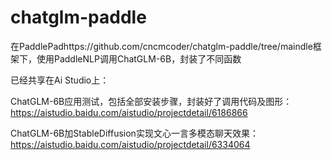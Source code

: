 # chatglm-paddle
在PaddlePadhttps://github.com/cncmcoder/chatglm-paddle/tree/maindle框架下，使用PaddleNLP调用ChatGLM-6B，封装了不同函数

已经共享在Ai Studio上：

ChatGLM-6B应用测试，包括全部安装步骤，封装好了调用代码及图形：
https://aistudio.baidu.com/aistudio/projectdetail/6186866

ChatGLM-6B加StableDiffusion实现文心一言多模态聊天效果：
https://aistudio.baidu.com/aistudio/projectdetail/6334064
